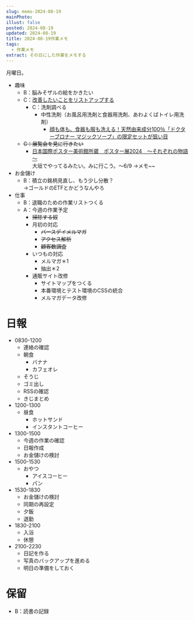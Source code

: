 ```yaml
---
slug: memo-2024-08-19
mainPhoto: 
illust: false
posted: 2024-08-19
updated: 2024-08-19
title: 2024-08-19作業メモ
tags:
  - 作業メモ
extract: その日にした作業をメモする
---
```

  
月曜日。  


- 趣味
  - B：脳みそザルの絵をかきたい
  - C：[改善したいことをリストアップする](2022-03-07-改善したいこと・欲しいもの・やりたいこと.md) 
    - C：洗剤調べる
      - 中性洗剤（お風呂用洗剤と食器用洗剤、あわよくばトイレ用洗剤）
        - [顔も体も、食器も服も洗える！天然由来成分100％「ドクターブロナー マジックソープ」の限定セットが狙い目](https://www.bepal.net/archives/431622)  
  - ~~C：展覧会を見に行きたい~~
    - [日本国際ポスター美術館所蔵　ポスター展2024　～それぞれの物語～](https://www.japandesign.ne.jp/event/postermuseum-ogaki-2024/)  
    大垣でやってるみたい。みに行こう。〜6/9
      →メモ~~
- お金儲け
  - B：積立の銘柄見直し、もう少し分散？  
    →ゴールドのETFとかどうなんやろ
- 仕事
  - B：退職のための作業リストつくる
  - A：今週の作業予定
    - ~~掃除する奴~~
    - 月初の対応
        - ~~バースデイメルマガ~~
        - ~~アクセス解析~~
        - ~~顧客数調査~~
    - いつもの対応 
      - メルマガ＊1
      - 抽出＊2
    - 通販サイト改修
        - サイトマップをつくる
        - 本番環境とテスト環境のCSSの統合
        - メルマガデータ改修

# 日報

- 0830-1200
  - 連絡の確認
  - 朝食
    - バナナ
    - カフェオレ
  - そうじ
  - ゴミ出し
  - RSSの確認
  - きじまとめ
- 1200-1300
  - 昼食
    - ホットサンド
    - インスタントコーヒー
- 1300-1500
  - 今週の作業の確認
  - 日報作成
  - お金儲けの検討
- 1500-1530
  - おやつ
    - アイスコーヒー
    - パン
- 1530-1830
  - お金儲けの検討
  - 同期の再設定
  - 夕飯
  - 退勤
- 1830-2100
  - 入浴
  - 休憩
- 2100-2230
  - 日記を作る
  - 写真のバックアップを進める
  - 明日の準備をしておく
# 保留

  - B：読書の記録
